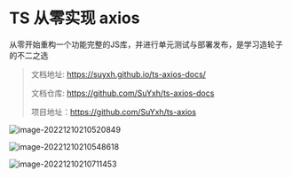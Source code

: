 # TS 从零实现 axios

从零开始重构一个功能完整的JS库，并进行单元测试与部署发布，是学习造轮子的不二之选

> 文档地址: https://suyxh.github.io/ts-axios-docs/ 
> 
> 文档仓库: https://github.com/SuYxh/ts-axios-docs
>
> 项目地址：https://github.com/SuYxh/ts-axios



![image-20221210210520849](https://qn.huat.xyz/mac/20221210210520.png)



![image-20221210210548618](https://qn.huat.xyz/mac/20221210210548.png)







![image-20221210210711453](https://qn.huat.xyz/mac/20221210210711.png)



